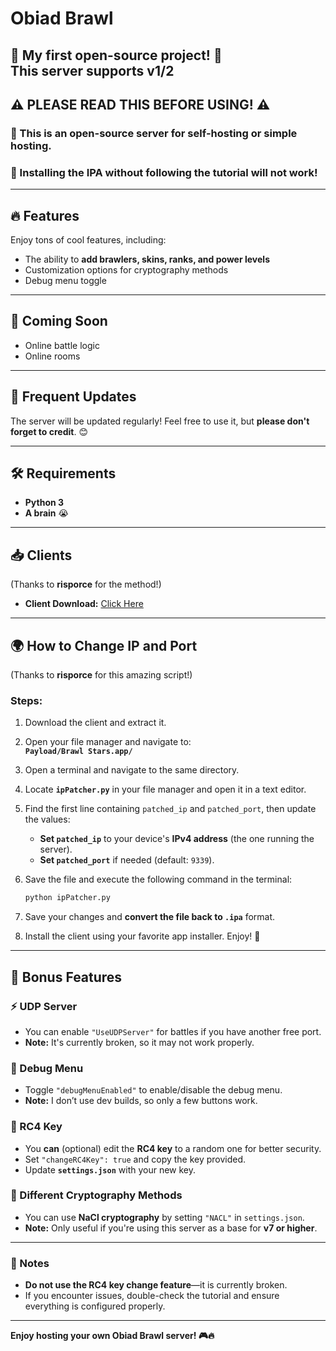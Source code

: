 # Obiad Brawl  
🎉 My first open-source project! 🎉  
 This server supports v1/2
---

## ⚠️ PLEASE READ THIS BEFORE USING! ⚠️  
### 🚨 This is an open-source server for self-hosting or simple hosting.  
### 📌 Installing the IPA without following the tutorial **will not work!**  

---

## 🔥 Features  
Enjoy tons of cool features, including:  
- The ability to **add brawlers, skins, ranks, and power levels**  
- Customization options for cryptography methods  
- Debug menu toggle  

---

## 🚀 Coming Soon  
- Online battle logic  
- Online rooms

---

## 🔄 Frequent Updates  
The server will be updated regularly! Feel free to use it, but **please don't forget to credit**. 😊  

---

## 🛠️ Requirements  
- **Python 3**  
- **A brain** 😭  

---

## 📥 Clients  
(Thanks to **risporce** for the method!)  

- **Client Download:** [Click Here](https://www.mediafire.com/file/m68wefmv6zw7pxw/v4+Obiad.ipa/file)  

---

## 🌍 How to Change IP and Port  
(Thanks to **risporce** for this amazing script!)  

### Steps:  
1. Download the client and extract it.  

2. Open your file manager and navigate to:  
   **`Payload/Brawl Stars.app/`**  

3. Open a terminal and navigate to the same directory.  

4. Locate **`ipPatcher.py`** in your file manager and open it in a text editor.  

5. Find the first line containing `patched_ip` and `patched_port`, then update the values:  
   - **Set `patched_ip`** to your device's **IPv4 address** (the one running the server).  
   - **Set `patched_port`** if needed (default: `9339`).  

6. Save the file and execute the following command in the terminal:  
   ```sh
   python ipPatcher.py
   ```  

7. Save your changes and **convert the file back to `.ipa`** format.  

8. Install the client using your favorite app installer. Enjoy! 🎉  

---

## 🎁 Bonus Features  

### ⚡ UDP Server  
- You can enable `"UseUDPServer"` for battles if you have another free port.  
- **Note:** It's currently broken, so it may not work properly.  

### 🔧 Debug Menu  
- Toggle `"debugMenuEnabled"` to enable/disable the debug menu.  
- **Note:** I don’t use dev builds, so only a few buttons work.  

### 🔐 RC4 Key  
- You **can** (optional) edit the **RC4 key** to a random one for better security.  
- Set `"changeRC4Key": true` and copy the key provided.  
- Update **`settings.json`** with your new key.  

### 🔑 Different Cryptography Methods  
- You can use **NaCl cryptography** by setting `"NACL"` in `settings.json`.  
- **Note:** Only useful if you're using this server as a base for **v7 or higher**.  

---

### 📝 Notes  
- **Do not use the RC4 key change feature**—it is currently broken.  
- If you encounter issues, double-check the tutorial and ensure everything is configured properly.  

---

**Enjoy hosting your own Obiad Brawl server! 🎮🔥**  
